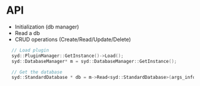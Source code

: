 # API


- Initialization (db manager)
- Read a db
- CRUD operations (Create/Read/Update/Delete)



``` c++
  // Load plugin
  syd::PluginManager::GetInstance()->Load();
  syd::DatabaseManager* m = syd::DatabaseManager::GetInstance();

  // Get the database
  syd::StandardDatabase * db = m->Read<syd::StandardDatabase>(args_info.db_arg);
```

